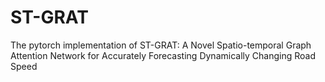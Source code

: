 # ST-GRAT
The pytorch implementation of ST-GRAT: A Novel Spatio-temporal Graph Attention Network for Accurately Forecasting Dynamically Changing Road Speed
